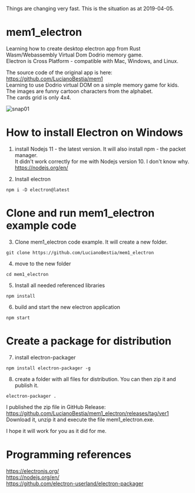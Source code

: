 Things are changing very fast. This is the situation as at 2019-04-05.  
# mem1_electron
Learning how to create desktop electron app from Rust Wasm/Webassembly Virtual Dom Dodrio memory game.  
Electron is Cross Platform - compatible with Mac, Windows, and Linux.  

The source code of the original app is here:  
https://github.com/LucianoBestia/mem1  
Learning to use Dodrio virtual DOM on a simple memory game for kids.  
The images are funny cartoon characters from the alphabet.  
The cards grid is only 4x4.  

![snap01](https://user-images.githubusercontent.com/31509965/55587238-181e8200-5755-11e9-88eb-f8fb62be581e.png)

# How to install Electron on Windows
1. install Nodejs 11 - the latest version. It will also install npm - the packet manager.   
It didn't work correctly for me with Nodejs version 10. I don't know why.    
https://nodejs.org/en/  

2. Install electron  
```
npm i -D electron@latest
```

# Clone and run mem1_electron example code
3. Clone mem1_electron code example. It will create a new folder.  
```
git clone https://github.com/LucianoBestia/mem1_electron
```
4. move to the new folder
```
cd mem1_electron
```
5. Install all needed referenced libraries  
```
npm install
```
6. build and start the new electron application  
```
npm start
```
# Create a package for distribution
7. install electron-packager
```
npm install electron-packager -g
```
8. create a folder with all files for distribution.
You can then zip it and publish it. 
```
electron-packager .
```

I published the zip file in GitHub Release:  
https://github.com/LucianoBestia/mem1_electron/releases/tag/ver1  
Download it, unzip it and execute the file mem1_electron.exe.  


I hope it will work for you as it did for me.
# Programming references
https://electronjs.org/  
https://nodejs.org/en/  
https://github.com/electron-userland/electron-packager  


